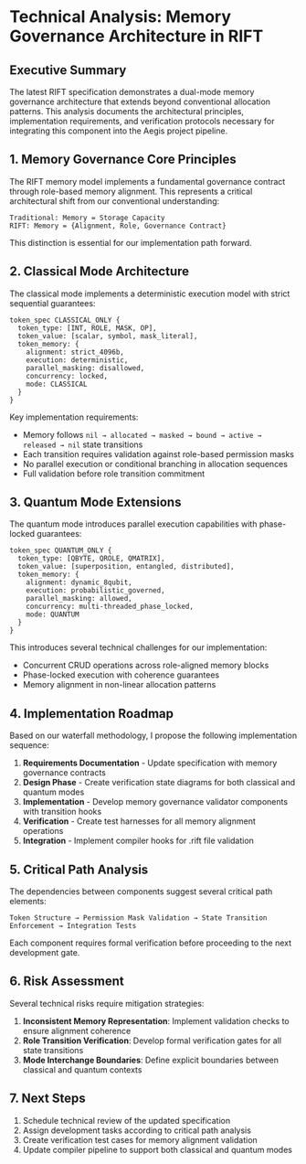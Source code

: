 # Technical Analysis: Memory Governance Architecture in RIFT

## Executive Summary

The latest RIFT specification demonstrates a dual-mode memory governance architecture that extends beyond conventional allocation patterns. This analysis documents the architectural principles, implementation requirements, and verification protocols necessary for integrating this component into the Aegis project pipeline.

## 1. Memory Governance Core Principles

The RIFT memory model implements a fundamental governance contract through role-based memory alignment. This represents a critical architectural shift from our conventional understanding:

```
Traditional: Memory = Storage Capacity
RIFT: Memory = {Alignment, Role, Governance Contract}
```

This distinction is essential for our implementation path forward.

## 2. Classical Mode Architecture

The classical mode implements a deterministic execution model with strict sequential guarantees:

```rift
token_spec CLASSICAL_ONLY {
  token_type: [INT, ROLE, MASK, OP],
  token_value: [scalar, symbol, mask_literal],
  token_memory: {
    alignment: strict_4096b,
    execution: deterministic,
    parallel_masking: disallowed,
    concurrency: locked,
    mode: CLASSICAL
  }
}
```

Key implementation requirements:
- Memory follows `nil → allocated → masked → bound → active → released → nil` state transitions
- Each transition requires validation against role-based permission masks
- No parallel execution or conditional branching in allocation sequences
- Full validation before role transition commitment

## 3. Quantum Mode Extensions

The quantum mode introduces parallel execution capabilities with phase-locked guarantees:

```rift
token_spec QUANTUM_ONLY {
  token_type: [QBYTE, QROLE, QMATRIX],
  token_value: [superposition, entangled, distributed],
  token_memory: {
    alignment: dynamic_8qubit,
    execution: probabilistic_governed,
    parallel_masking: allowed,
    concurrency: multi-threaded_phase_locked,
    mode: QUANTUM
  }
}
```

This introduces several technical challenges for our implementation:
- Concurrent CRUD operations across role-aligned memory blocks
- Phase-locked execution with coherence guarantees
- Memory alignment in non-linear allocation patterns

## 4. Implementation Roadmap

Based on our waterfall methodology, I propose the following implementation sequence:

1. **Requirements Documentation** - Update specification with memory governance contracts
2. **Design Phase** - Create verification state diagrams for both classical and quantum modes
3. **Implementation** - Develop memory governance validator components with transition hooks
4. **Verification** - Create test harnesses for all memory alignment operations
5. **Integration** - Implement compiler hooks for .rift file validation

## 5. Critical Path Analysis

The dependencies between components suggest several critical path elements:

```
Token Structure → Permission Mask Validation → State Transition Enforcement → Integration Tests
```

Each component requires formal verification before proceeding to the next development gate.

## 6. Risk Assessment

Several technical risks require mitigation strategies:

1. **Inconsistent Memory Representation**: Implement validation checks to ensure alignment coherence
2. **Role Transition Verification**: Develop formal verification gates for all state transitions
3. **Mode Interchange Boundaries**: Define explicit boundaries between classical and quantum contexts

## 7. Next Steps

1. Schedule technical review of the updated specification
2. Assign development tasks according to critical path analysis
3. Create verification test cases for memory alignment validation
4. Update compiler pipeline to support both classical and quantum modes

